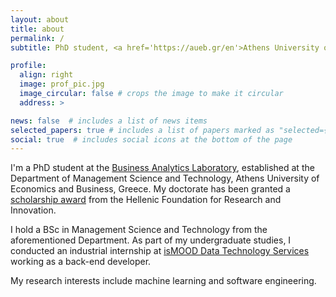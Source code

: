 ```yaml
---
layout: about
title: about
permalink: /
subtitle: PhD student, <a href='https://aueb.gr/en'>Athens University of Economics and Business</a>

profile:
  align: right
  image: prof_pic.jpg
  image_circular: false # crops the image to make it circular
  address: >

news: false  # includes a list of news items
selected_papers: true # includes a list of papers marked as "selected={true}"
social: true  # includes social icons at the bottom of the page
---
```


I'm a PhD student at the [Business Analytics Laboratory](https://www.balab.aueb.gr/),
established at the Department of Management Science and Technology,
Athens University of Economics and Business, Greece.
My doctorate has been granted a [scholarship award](https://www.elidek.gr/en/call/3rd-call-for-h-f-r-i-scholarships-for-phd-candidates/)
from the Hellenic Foundation for Research and Innovation.

I hold a BSc in Management Science and Technology from the aforementioned Department.
As part of my undergraduate studies,
I conducted an industrial internship at [isMOOD Data Technology Services](https://ismood.com/)
working as a back-end developer.

My research interests include machine learning and software engineering.
